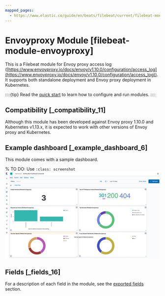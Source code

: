 ```yaml
---
mapped_pages:
  - https://www.elastic.co/guide/en/beats/filebeat/current/filebeat-module-envoyproxy.html
---
```


# Envoyproxy Module [filebeat-module-envoyproxy]

This is a Filebeat module for Envoy proxy access log ([https://www.envoyproxy.io/docs/envoy/v1.10.0/configuration/access_log](https://www.envoyproxy.io/docs/envoy/v1.10.0/configuration/access_log)). It supports both standalone deployment and Envoy proxy deployment in Kubernetes.

::::{tip}
Read the [quick start](/reference/filebeat/filebeat-installation-configuration.md) to learn how to configure and run modules.
::::



## Compatibility [_compatibility_11]

Although this module has been developed against Envoy proxy 1.10.0 and Kubernetes v1.13.x, it is expected to work with other versions of Envoy proxy and Kubernetes.


## Example dashboard [_example_dashboard_6]

This module comes with a sample dashboard.

% TO DO: Use `:class: screenshot`
![kibana envoyproxy](images/kibana-envoyproxy.jpg)


## Fields [_fields_16]

For a description of each field in the module, see the [exported fields](/reference/filebeat/exported-fields-envoyproxy.md) section.

